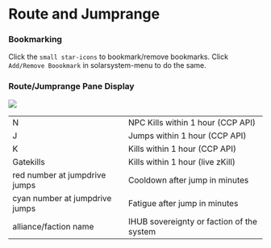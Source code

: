 # Route and Jumprange 



### Bookmarking
Click the  `small star-icons` to bookmark/remove bookmarks.
Click `Add/Remove Boookmark` in solarsystem-menu to do the same.

### Route/Jumprange Pane Display
<img src="https://raw.githubusercontent.com/Risingson/eedocs/master/docs/images/jmprou2.png">

|  |  |
|--|--|
| N | NPC Kills within 1 hour (CCP API) |
| J | Jumps within 1 hour (CCP API) |
| K | Kills within 1 hour (CCP API) |
| Gatekills | Kills within 1 hour (live zKill) |
| red number at jumpdrive jumps | Cooldown after jump in minutes |
| cyan number at jumpdrive jumps | Fatigue after jump in minutes |
| alliance/faction name | IHUB sovereignty or faction of the system |

<!--stackedit_data:
eyJoaXN0b3J5IjpbMTkxMDMxMTU1LC0xODI0NDQxMTg0LC0xMD
U4MjA1MzI1XX0=
-->